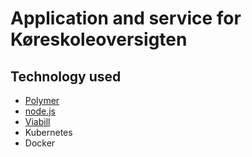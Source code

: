 # Application and service for Køreskoleoversigten 

## Technology used
* [Polymer](https://github.com/Polymer/polymer)
* [node.js](https://github.com/nodejs)
* [Viabill](https://viabill.dk/)
* Kubernetes
* Docker
